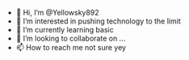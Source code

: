 - 👋 Hi, I’m @Yellowsky892
- 👀 I’m interested in pushing technology to the limit 
- 🌱 I’m currently learning basic
- 💞️ I’m looking to collaborate on ...
- 📫 How to reach me not sure yey

<!---
Yellowsky892/Yellowsky892 is a ✨ special ✨ repository because its `README.md` (this file) appears on your GitHub profile.
You can click the Preview link to take a look at your changes.
--->
